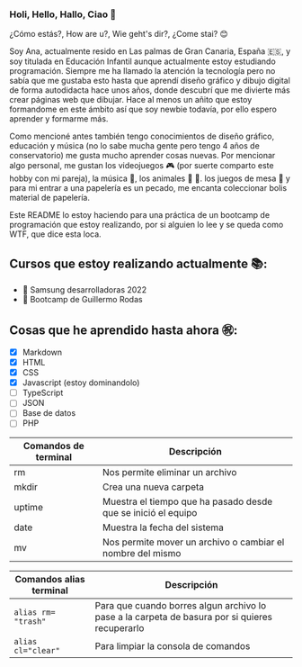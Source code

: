 ### Holi, Hello, Hallo, Ciao 👋 
¿Cómo estás?, How are u?, Wie geht's dir?, ¿Come stai? :blush:

Soy Ana, actualmente resido en Las palmas de Gran Canaria, España :es:, y soy titulada en Educación Infantil aunque actualmente estoy estudiando programación. Siempre me ha llamado la atención la tecnología pero no sabía que me gustaba esto hasta que aprendí diseño gráfico y dibujo digital de forma autodidacta hace unos años, donde descubrí que me divierte más crear páginas web que dibujar. Hace al menos un añito que estoy formandome en este ámbito así que soy newbie todavía, por ello espero aprender y formarme más. 

Como mencioné antes también tengo conocimientos de diseño gráfico, educación y música (no lo sabe mucha gente pero tengo 4 años de conservatorio) me gusta mucho aprender cosas nuevas. Por mencionar algo personal, me gustan los videojuegos :video_game: (por suerte comparto este hobby con mi pareja), la música :musical_score:, los animales :dog: :rabbit:. los juegos de mesa :game_die: y para mi entrar a una papelería es un pecado, me encanta coleccionar bolis material de papelería.

Este README lo estoy haciendo para una práctica de un bootcamp de programación que estoy realizando, por si alguien lo lee y se queda como WTF, que dice esta loca.

## Cursos que estoy realizando actualmente :books::
- :feet: Samsung desarrolladoras 2022
- :feet: Bootcamp de Guillermo Rodas

## Cosas que he aprendido hasta ahora :congratulations::
- [x] Markdown
- [x] HTML
- [x] CSS
- [x] Javascript (estoy dominandolo)
- [ ] TypeScript
- [ ] JSON
- [ ] Base de datos
- [ ] PHP

| Comandos de terminal | Descripción |
| ----------- | ----------- |
| rm | Nos permite eliminar un archivo |
| mkdir | Crea una nueva carpeta | 
| uptime | Muestra el tiempo que ha pasado desde que se inició el equipo | 
| date | Muestra la fecha del sistema | 
| mv | Nos permite mover un archivo o cambiar el nombre del mismo | 

| Comandos alias terminal | Descripción |
| ----------- | ----------- |
| `alias rm= "trash"` | Para que cuando borres algun archivo lo pase a la carpeta de basura por si quieres recuperarlo |
| `alias cl="clear"` | Para limpiar la consola de comandos | 


